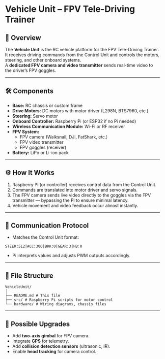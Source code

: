 # Vehicle Unit – FPV Tele-Driving Trainer

## 📖 Overview
The **Vehicle Unit** is the RC vehicle platform for the FPV Tele-Driving Trainer.  
It receives driving commands from the Control Unit and controls the motors, steering, and other onboard systems.  
A **dedicated FPV camera and video transmitter** sends real-time video to the driver’s FPV goggles.

---

## 🛠️ Components
- **Base:** RC chassis or custom frame
- **Drive Motors:** DC motors with motor driver (L298N, BTS7960, etc.)
- **Steering:** Servo motor
- **Onboard Controller:** Raspberry Pi (or ESP32 if no Pi needed)
- **Wireless Communication Module:** Wi-Fi or RF receiver
- **FPV System:**  
  - FPV camera (Walksnail, DJI, FatShark, etc.)  
  - FPV video transmitter  
  - FPV goggles (receiver)
- **Battery:** LiPo or Li-ion pack

---

## ⚙️ How It Works
1. Raspberry Pi (or controller) receives control data from the Control Unit.
2. Commands are translated into motor driver and servo signals.
3. The FPV camera sends live video directly to the goggles via the FPV transmitter — bypassing the Pi to ensure minimal latency.
4. Vehicle movement and video feedback occur almost instantly.

---

## 📡 Communication Protocol
- Matches the Control Unit format:
```
STEER:512|ACC:300|BRK:0|GEAR:3|HB:0
```

- Pi interprets values and adjusts PWM outputs accordingly.

---

## 📂 File Structure

```
VehicleUnit/
│
├── README.md # This file
├── src/ # Raspberry Pi scripts for motor control
└── hardware/ # Wiring diagrams, chassis files
```
---

## 🔮 Possible Upgrades
- Add **two-axis gimbal** for FPV camera.
- Integrate **GPS** for telemetry.
- Add **collision detection sensors** (ultrasonic, IR).
- Enable **head tracking** for camera control.
